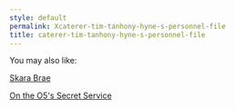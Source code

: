 ```yaml
---
style: default
permalink: Xcaterer-tim-tanhony-hyne-s-personnel-file
title: caterer-tim-tanhony-hyne-s-personnel-file
---
```

You may also like:

[Skara Brae](http://scp-wiki.net/skara-brae)

[On the O5's Secret Service](http://scp-wiki.net/on-the-o5-s-secret-service)
